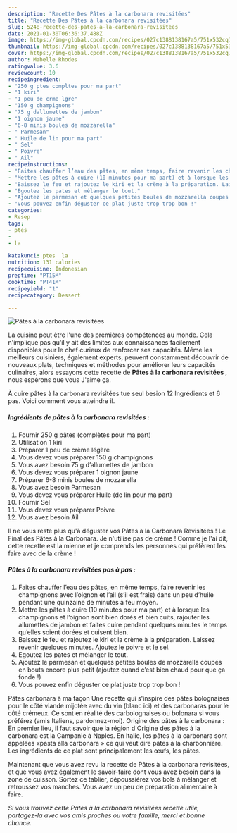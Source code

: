 ```yaml
---
description: "Recette Des Pâtes à la carbonara revisitées"
title: "Recette Des Pâtes à la carbonara revisitées"
slug: 5248-recette-des-pates-a-la-carbonara-revisitees
date: 2021-01-30T06:36:37.488Z
image: https://img-global.cpcdn.com/recipes/027c1388138167a5/751x532cq70/pates-a-la-carbonara-revisitees-photo-principale-de-la-recette.jpg
thumbnail: https://img-global.cpcdn.com/recipes/027c1388138167a5/751x532cq70/pates-a-la-carbonara-revisitees-photo-principale-de-la-recette.jpg
cover: https://img-global.cpcdn.com/recipes/027c1388138167a5/751x532cq70/pates-a-la-carbonara-revisitees-photo-principale-de-la-recette.jpg
author: Mabelle Rhodes
ratingvalue: 3.6
reviewcount: 10
recipeingredient:
- "250 g ptes compltes pour ma part"
- "1 kiri"
- "1 peu de crme lgre"
- "150 g champignons"
- "75 g dallumettes de jambon"
- "1 oignon jaune"
- "6-8 minis boules de mozzarella"
- " Parmesan"
- " Huile de lin pour ma part"
- " Sel"
- " Poivre"
- " Ail"
recipeinstructions:
- "Faites chauffer l’eau des pâtes, en même temps, faire revenir les champignons avec l’oignon et l’ail (s’il est frais) dans un peu d’huile pendant une quinzaine de minutes à feu moyen."
- "Mettre les pâtes à cuire (10 minutes pour ma part) et à lorsque les champignons et l’oignon sont bien dorés et bien cuits, rajouter les allumettes de jambon et faites cuire pendant quelques minutes le temps qu’elles soient dorées et cuisent bien."
- "Baissez le feu et rajoutez le kiri et la crème à la préparation. Laissez revenir quelques minutes. Ajoutez le poivre et le sel."
- "Egoutez les pates et mélanger le tout."
- "Ajoutez le parmesan et quelques petites boules de mozzarella coupés en bouts encore plus petit (ajoutez quand c’est bien chaud pour que ça fonde !)"
- "Vous pouvez enfin déguster ce plat juste trop trop bon !"
categories:
- Resep
tags:
- ptes
- 
- la

katakunci: ptes  la 
nutrition: 131 calories
recipecuisine: Indonesian
preptime: "PT15M"
cooktime: "PT41M"
recipeyield: "1"
recipecategory: Dessert

---
```



![Pâtes à la carbonara revisitées](https://img-global.cpcdn.com/recipes/027c1388138167a5/751x532cq70/pates-a-la-carbonara-revisitees-photo-principale-de-la-recette.jpg)

La cuisine peut être l'une des premières compétences au monde. Cela n'implique pas qu'il y ait des limites aux connaissances facilement disponibles pour le chef curieux de renforcer ses capacités. Même les meilleurs cuisiniers, également experts, peuvent constamment découvrir de nouveaux plats, techniques et méthodes pour améliorer leurs capacités culinaires, alors essayons cette recette de <strong> Pâtes à la carbonara revisitées </strong>, nous espérons que vous J'aime ça.

<!--inarticleads1-->

À cuire pâtes à la carbonara revisitées tue seul besion 12 Ingrédients et 6 pas. Voici comment vous atteindre il.

##### Ingrédients de pâtes à la carbonara revisitées :

1. Fournir 250 g pâtes (complètes pour ma part)
1. Utilisation 1 kiri
1. Préparer 1 peu de crème légère
1. Vous devez vous préparer 150 g champignons
1. Vous avez besoin 75 g d’allumettes de jambon
1. Vous devez vous préparer 1 oignon jaune
1. Préparer 6-8 minis boules de mozzarella
1. Vous avez besoin  Parmesan
1. Vous devez vous préparer  Huile (de lin pour ma part)
1. Fournir  Sel
1. Vous devez vous préparer  Poivre
1. Vous avez besoin  Ail


Il ne vous reste plus qu&#39;à déguster vos Pâtes à la Carbonara Revisitées ! Le Final des Pâtes à la Carbonara. Je n&#39;utilise pas de crème ! Comme je l&#39;ai dit, cette recette est la mienne et je comprends les personnes qui préfèrent les faire avec de la crème ! 

<!--inarticleads2-->

##### Pâtes à la carbonara revisitées pas à pas :

1. Faites chauffer l’eau des pâtes, en même temps, faire revenir les champignons avec l’oignon et l’ail (s’il est frais) dans un peu d’huile pendant une quinzaine de minutes à feu moyen.
1. Mettre les pâtes à cuire (10 minutes pour ma part) et à lorsque les champignons et l’oignon sont bien dorés et bien cuits, rajouter les allumettes de jambon et faites cuire pendant quelques minutes le temps qu’elles soient dorées et cuisent bien.
1. Baissez le feu et rajoutez le kiri et la crème à la préparation. Laissez revenir quelques minutes. Ajoutez le poivre et le sel.
1. Egoutez les pates et mélanger le tout.
1. Ajoutez le parmesan et quelques petites boules de mozzarella coupés en bouts encore plus petit (ajoutez quand c’est bien chaud pour que ça fonde !)
1. Vous pouvez enfin déguster ce plat juste trop trop bon !


Pâtes carbonara à ma façon Une recette qui s&#39;inspire des pâtes bolognaises pour le côté viande mijotée avec du vin (blanc ici) et des carbonaras pour le côté crémeux. Ce sont en réalité des carbolognaises ou bolonara si vous préférez (amis Italiens, pardonnez-moi). Origine des pâtes à la carbonara : En premier lieu, il faut savoir que la région d&#39;Origine des pâtes à la carbonara est la Campanie à Naples. En Italie, les pâtes à la carbonara sont appelées «pasta alla carbonara » ce qui veut dire pâtes à la charbonnière. Les ingrédients de ce plat sont principalement les œufs, les pâtes. 

<!--inarticleads1-->

<p>
Maintenant que vous avez revu la recette de Pâtes à la carbonara revisitées, et que vous avez également le savoir-faire dont vous avez besoin dans la zone de cuisson. Sortez ce tablier, dépoussiérez vos bols à mélanger et retroussez vos manches. Vous avez un peu de préparation alimentaire à faire.
</p>

<p>
<i>Si vous trouvez cette Pâtes à la carbonara revisitées recette utile, partagez-la avec vos amis proches ou votre famille, merci et bonne chance.</i>
</p>
